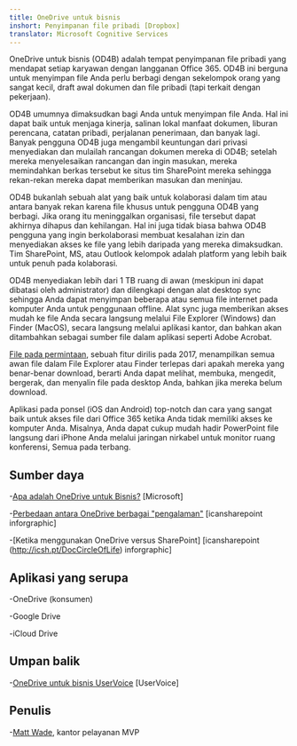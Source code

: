 ```yaml
---
title: OneDrive untuk bisnis
inshort: Penyimpanan file pribadi [Dropbox]
translator: Microsoft Cognitive Services
---
```



OneDrive untuk bisnis (OD4B) adalah tempat penyimpanan file pribadi yang mendapat setiap karyawan dengan langganan Office 365. OD4B ini berguna untuk menyimpan file Anda perlu berbagi dengan sekelompok orang yang sangat kecil, draft awal dokumen dan file pribadi (tapi terkait dengan pekerjaan).

OD4B umumnya dimaksudkan bagi Anda untuk menyimpan file Anda. Hal ini dapat baik untuk menjaga kinerja, salinan lokal manfaat dokumen, liburan perencana, catatan pribadi, perjalanan penerimaan, dan banyak lagi. Banyak pengguna OD4B juga mengambil keuntungan dari privasi menyediakan dan mulailah rancangan dokumen mereka di OD4B; setelah mereka menyelesaikan rancangan dan ingin masukan, mereka memindahkan berkas tersebut ke situs tim SharePoint mereka sehingga rekan-rekan mereka dapat memberikan masukan dan meninjau.

OD4B bukanlah sebuah alat yang baik untuk kolaborasi dalam tim atau antara banyak rekan karena file khusus untuk pengguna OD4B yang berbagi. Jika orang itu meninggalkan organisasi, file tersebut dapat akhirnya dihapus dan kehilangan. Hal ini juga tidak biasa bahwa OD4B pengguna yang ingin berkolaborasi membuat kesalahan izin dan menyediakan akses ke file yang lebih daripada yang mereka dimaksudkan. Tim SharePoint, MS, atau Outlook kelompok adalah platform yang lebih baik untuk penuh pada kolaborasi.

OD4B menyediakan lebih dari 1 TB ruang di awan (meskipun ini dapat dibatasi oleh administrator) dan dilengkapi dengan alat desktop sync sehingga Anda dapat menyimpan beberapa atau semua file internet pada komputer Anda untuk penggunaan offline. Alat sync juga memberikan akses mudah ke file Anda secara langsung melalui File Explorer (Windows) dan Finder (MacOS), secara langsung melalui aplikasi kantor, dan bahkan akan ditambahkan sebagai sumber file dalam aplikasi seperti Adobe Acrobat. 

[File pada permintaan](https://blogs.office.com/en-us/2017/05/11/introducing-onedrive-files-on-demand-and-additional-features-making-it-easier-to-access-and-share-files/), sebuah fitur dirilis pada 2017, menampilkan semua awan file dalam File Explorer atau Finder terlepas dari apakah mereka yang benar-benar download, berarti Anda dapat melihat, membuka, mengedit, bergerak, dan menyalin file pada desktop Anda, bahkan jika mereka belum download.

Aplikasi pada ponsel (iOS dan Android) top-notch dan cara yang sangat baik untuk akses file dari Office 365 ketika Anda tidak memiliki akses ke komputer Anda. Misalnya, Anda dapat cukup mudah hadir PowerPoint file langsung dari iPhone Anda melalui jaringan nirkabel untuk monitor ruang konferensi, Semua pada terbang.

Sumber daya
---------

-[Apa adalah OneDrive untuk
    Bisnis?](https://support.office.com/en-us/article/What-is-OneDrive-for-Business-187f90af-056f-47c0-9656-cc0ddca7fdc2)
    \[Microsoft\]

-[Perbedaan antara OneDrive berbagai
    "pengalaman"](http://icsh.pt/OneDriveTree) \[icansharepoint
    inforgraphic\]

-[Ketika menggunakan OneDrive versus SharePoint] \[icansharepoint (http://icsh.pt/DocCircleOfLife)
    inforgraphic\]

Aplikasi yang serupa
--------------------

-OneDrive (konsumen)

-Google Drive

-iCloud Drive

Umpan balik
---------

-[OneDrive untuk bisnis UserVoice](https://onedrive.uservoice.com/forums/262982-onedrive/category/86090-onedrive-for-business)
    \[UserVoice\]

Penulis
---------

-[Matt Wade](https://www.linkedin.com/in/thatmattwade/), kantor pelayanan MVP

